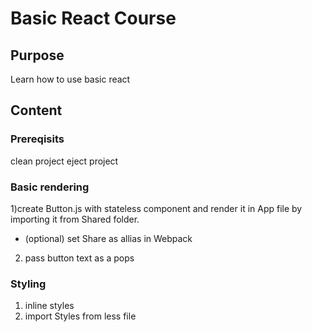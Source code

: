 # Basic React Course

## Purpose
Learn how to use basic react

## Content

### Prereqisits
clean project
eject project

### Basic rendering
1)create Button.js with stateless component and render it in App file
by importing it from Shared folder.

- (optional) set Share as allias in Webpack

2) pass button text as a pops

### Styling

1) inline styles
2) import Styles from less file




